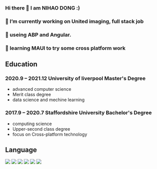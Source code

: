 ### Hi there 👋 I am NIHAO DONG :) 
### 🔭 I’m currently working on United imaging, full stack job
### 🌱 useing ABP and Angular.
### 📱 learning MAUI to try some cross platform work

## **Education**
### 2020.9 – 2021.12 University of liverpool  Master's Degree
- advanced computer science
- Merit class degree
- data science and mechine learning

### 2017.9 – 2020.7 Staffordshire University  Bachelor's Degree
- computing science
- Upper-second class degree
- focus on Cross-platform technology

## **Language**
<img src="https://img.shields.io/badge/love-javascript-green"> <img src="https://img.shields.io/badge/love-TypeScript-yellowgreen">
<img src="https://img.shields.io/badge/like-C%23-lightgrey">
<img src="https://img.shields.io/badge/like-python-pink">
<img src="https://img.shields.io/badge/common-JAVA-brown">
<img src="https://img.shields.io/badge/hate-kotlin-red">


<!--
**TIMPICKLE/TIMPICKLE** is a ✨ _special_ ✨ repository because its `README.md` (this file) appears on your GitHub profile.

Here are some ideas to get you started:

- 🔭 I’m currently working on ...
- 🌱 I’m currently learning ...
- 👯 I’m looking to collaborate on ...
- 🤔 I’m looking for help with ...
- 💬 Ask me about ...
- 📫 How to reach me: ...
- 😄 Pronouns: ...
- ⚡ Fun fact: ...
-->
